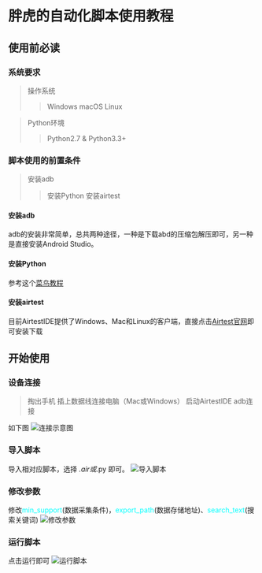 # 胖虎的自动化脚本使用教程

## 使用前必读

### 系统要求

> 操作系统
>>Windows
>>macOS
>>Linux

>Python环境
>>Python2.7 & Python3.3+

### 脚本使用的前置条件

> 安装adb
> > 安装Python
> > 安装airtest

#### 安装adb

adb的安装非常简单，总共两种途径，一种是下载abd的压缩包解压即可，另一种是直接安装Android Studio。

#### 安装Python

参考这个[菜鸟教程](https://www.runoob.com/python/python-install.html)

#### 安装airtest

目前AirtestIDE提供了Windows、Mac和Linux的客户端，直接点击[Airtest官网](https://airtest.netease.com/)即可安装下载

## 开始使用

### 设备连接

> 掏出手机
> 插上数据线连接电脑（Mac或Windows）
> 启动AirtestIDE
> adb连接

如下图
![连接示意图](https://s2.loli.net/2022/01/12/BplS5FetTPhikmg.jpg)

### 导入脚本

导入相对应脚本，选择 *.air或*.py 即可。
![导入脚本](https://s2.loli.net/2022/01/12/BplS5FetTPhikmg.jpg)

### 修改参数

修改<font color= #00FFFF>min_support</font>(数据采集条件)，<font color= #00FFFF>export_path</font>(数据存储地址)、<font color= #00FFFF>search_text</font>(搜索关键词)
![修改参数](https://s2.loli.net/2022/01/12/z4xespiFmXHVLkM.jpg)

### 运行脚本

点击运行即可
![运行脚本](https://s2.loli.net/2022/01/12/F5y9h3KXqwQPkJj.jpg)
